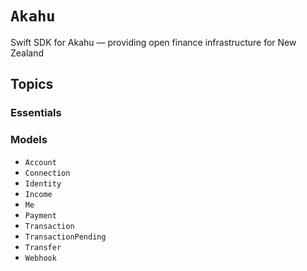 # ``Akahu``

Swift SDK for Akahu — providing open finance infrastructure for New Zealand


## Topics
                
### Essentials

### Models

- ``Account``
- ``Connection``
- ``Identity``
- ``Income``
- ``Me``
- ``Payment``
- ``Transaction``
- ``TransactionPending``
- ``Transfer``
- ``Webhook``

